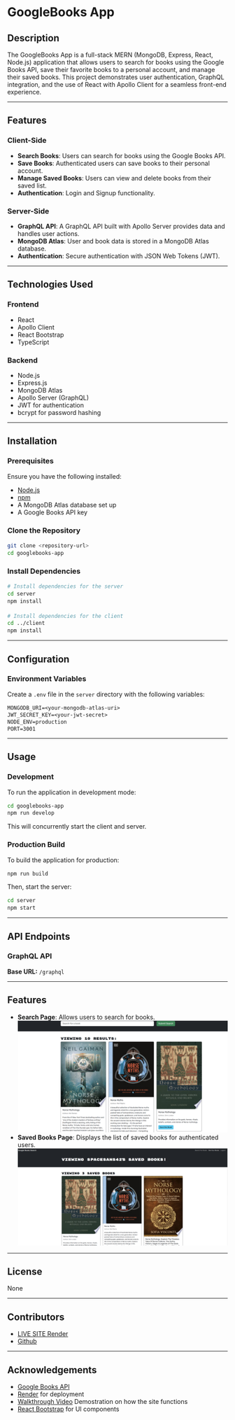 # GoogleBooks App

## Description
The GoogleBooks App is a full-stack MERN (MongoDB, Express, React, Node.js) application that allows users to search for books using the Google Books API, save their favorite books to a personal account, and manage their saved books. This project demonstrates user authentication, GraphQL integration, and the use of React with Apollo Client for a seamless front-end experience.

---

## Features

### Client-Side
- **Search Books**: Users can search for books using the Google Books API.
- **Save Books**: Authenticated users can save books to their personal account.
- **Manage Saved Books**: Users can view and delete books from their saved list.
- **Authentication**: Login and Signup functionality.

### Server-Side
- **GraphQL API**: A GraphQL API built with Apollo Server provides data and handles user actions.
- **MongoDB Atlas**: User and book data is stored in a MongoDB Atlas database.
- **Authentication**: Secure authentication with JSON Web Tokens (JWT).

---

## Technologies Used

### Frontend
- React
- Apollo Client
- React Bootstrap
- TypeScript

### Backend
- Node.js
- Express.js
- MongoDB Atlas
- Apollo Server (GraphQL)
- JWT for authentication
- bcrypt for password hashing

---

## Installation

### Prerequisites
Ensure you have the following installed:
- [Node.js](https://nodejs.org/)
- [npm](https://www.npmjs.com/)
- A MongoDB Atlas database set up
- A Google Books API key

### Clone the Repository
```bash
git clone <repository-url>
cd googlebooks-app
```

### Install Dependencies
```bash
# Install dependencies for the server
cd server
npm install

# Install dependencies for the client
cd ../client
npm install
```

---

## Configuration

### Environment Variables
Create a `.env` file in the `server` directory with the following variables:

```plaintext
MONGODB_URI=<your-mongodb-atlas-uri>
JWT_SECRET_KEY=<your-jwt-secret>
NODE_ENV=production
PORT=3001
```

---

## Usage

### Development
To run the application in development mode:
```bash
cd googlebooks-app
npm run develop
```
This will concurrently start the client and server.

### Production Build
To build the application for production:
```bash
npm run build
```
Then, start the server:
```bash
cd server
npm start
```

---

## API Endpoints

### GraphQL API
**Base URL:** `/graphql`

---

## Features
- **Search Page**: Allows users to search for books.
![Screenshot](assets/Screenshot%202025-01-23%20130850.png)
- **Saved Books Page**: Displays the list of saved books for authenticated users.
![screenshot](assets/Screenshot%202025-01-23%20130935.png)

---

## License
None

---

## Contributors
- [LIVE SITE Render](https://googlebooks-search.onrender.com)
- [Github](https://github.com/celestialchai)

---

## Acknowledgements
- [Google Books API](https://developers.google.com/books)
- [Render](https://render.com) for deployment
- [Walkthrough Video](https://www.youtube.com/watch?v=rewx1x1juBc) Demostration on how the site functions
- [React Bootstrap](https://react-bootstrap.github.io/) for UI components
